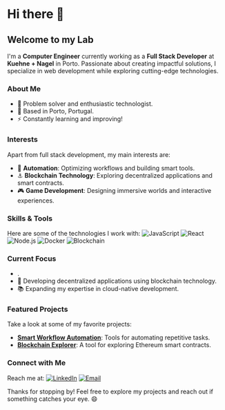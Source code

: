 # Hi there 👋

## Welcome to my Lab

I'm a **Computer Engineer** currently working as a **Full Stack Developer** at **Kuehne + Nagel** in Porto. Passionate about creating impactful solutions, I specialize in web development while exploring cutting-edge technologies.

### About Me
- 🔧 Problem solver and enthusiastic technologist.
- 📏 Based in Porto, Portugal.
- ⚡ Constantly learning and improving!

### Interests
Apart from full stack development, my main interests are:
- 🤖 **Automation**: Optimizing workflows and building smart tools.
- ⚓️ **Blockchain Technology**: Exploring decentralized applications and smart contracts.
- 🎮 **Game Development**: Designing immersive worlds and interactive experiences.

### Skills & Tools
Here are some of the technologies I work with:
![JavaScript](https://img.shields.io/badge/-JavaScript-F7DF1E?logo=javascript&logoColor=black&style=flat) ![React](https://img.shields.io/badge/-React-61DAFB?logo=react&logoColor=black&style=flat) ![Node.js](https://img.shields.io/badge/-Node.js-339933?logo=node.js&logoColor=white&style=flat) ![Docker](https://img.shields.io/badge/-Docker-2496ED?logo=docker&logoColor=white&style=flat) ![Blockchain](https://img.shields.io/badge/-Blockchain-121D33?logo=blockchaindotcom&logoColor=white&style=flat)

### Current Focus
- .
- 🚀 Developing decentralized applications using blockchain technology.
- 📚 Expanding my expertise in cloud-native development.

### Featured Projects
Take a look at some of my favorite projects:
- [**Smart Workflow Automation**](https://github.com/username/smart-workflow-automation): Tools for automating repetitive tasks.
- [**Blockchain Explorer**](https://github.com/username/blockchain-explorer): A tool for exploring Ethereum smart contracts.

### Connect with Me
Reach me at:
[![LinkedIn](https://img.shields.io/badge/-LinkedIn-blue?logo=linkedin&logoColor=white&style=flat)]([https://www.linkedin.com/in/yourprofile](https://www.linkedin.com/in/adrian0liveira/)) [![Email](https://img.shields.io/badge/-Email-D14836?logo=gmail&logoColor=white&style=flat)](adrianooliv1994@gmail.com)

Thanks for stopping by! Feel free to explore my projects and reach out if something catches your eye. 😄

